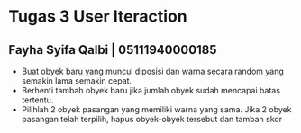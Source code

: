 # Tugas 3 User Iteraction
## Fayha Syifa Qalbi | 05111940000185

* Buat obyek baru yang muncul diposisi dan warna secara random yang semakin lama semakin cepat.
* Berhenti tambah obyek baru jika jumlah obyek sudah mencapai batas tertentu.
* Pilihlah 2 obyek pasangan yang memiliki warna yang sama. Jika 2 obyek pasangan telah terpilih, hapus obyek-obyek tersebut dan tambah skor

